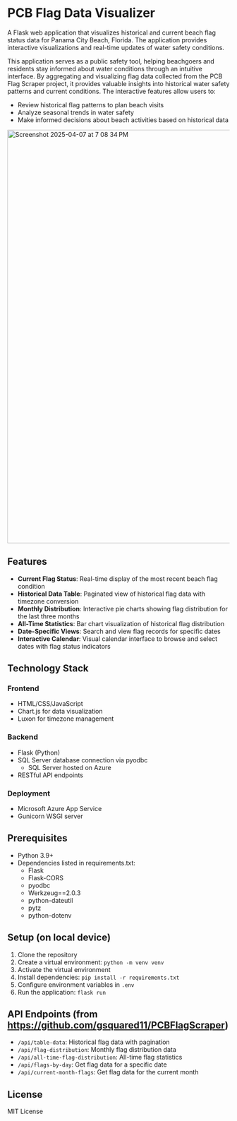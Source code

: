 # PCB Flag Data Visualizer

A Flask web application that visualizes historical and current beach flag status data for Panama City Beach, Florida. The application provides interactive visualizations and real-time updates of water safety conditions.

This application serves as a public safety tool, helping beachgoers and residents stay informed about water conditions through an intuitive interface. By aggregating and visualizing flag data collected from the PCB Flag Scraper project, it provides valuable insights into historical water safety patterns and current conditions. The interactive features allow users to:
- Review historical flag patterns to plan beach visits
- Analyze seasonal trends in water safety
- Make informed decisions about beach activities based on historical data

<img width="937" alt="Screenshot 2025-04-07 at 7 08 34 PM" src="https://github.com/user-attachments/assets/5c0d7e20-60f6-4871-8b1c-0a4649d0a15d" />

## Features

- **Current Flag Status**: Real-time display of the most recent beach flag condition
- **Historical Data Table**: Paginated view of historical flag data with timezone conversion
- **Monthly Distribution**: Interactive pie charts showing flag distribution for the last three months
- **All-Time Statistics**: Bar chart visualization of historical flag distribution
- **Date-Specific Views**: Search and view flag records for specific dates
- **Interactive Calendar**: Visual calendar interface to browse and select dates with flag status indicators

## Technology Stack

### Frontend
- HTML/CSS/JavaScript
- Chart.js for data visualization
- Luxon for timezone management

### Backend
- Flask (Python)
- SQL Server database connection via pyodbc
  - SQL Server hosted on Azure
- RESTful API endpoints

### Deployment
- Microsoft Azure App Service
- Gunicorn WSGI server

## Prerequisites
- Python 3.9+
- Dependencies listed in requirements.txt:
  - Flask
  - Flask-CORS
  - pyodbc
  - Werkzeug==2.0.3
  - python-dateutil
  - pytz
  - python-dotenv

## Setup (on local device)
1. Clone the repository
2. Create a virtual environment: `python -m venv venv`
3. Activate the virtual environment
4. Install dependencies: `pip install -r requirements.txt`
5. Configure environment variables in `.env`
6. Run the application: `flask run`

## API Endpoints (from https://github.com/gsquared11/PCBFlagScraper)
- `/api/table-data`: Historical flag data with pagination
- `/api/flag-distribution`: Monthly flag distribution data
- `/api/all-time-flag-distribution`: All-time flag statistics
- `/api/flags-by-day`: Get flag data for a specific date
- `/api/current-month-flags`: Get flag data for the current month

## License
MIT License


